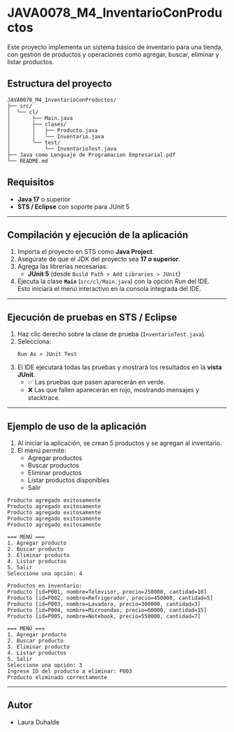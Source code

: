 # JAVA0078_M4_InventarioConProductos

Este proyecto implementa un sistema básico de inventario para una tienda, con gestión de productos y operaciones como agregar, buscar, eliminar y listar productos.

## Estructura del proyecto

```
JAVA0078_M4_InventarioConProductos/
├── src/
│  └── cl/
│       ├── Main.java
│       ├── clases/
│       │   ├── Producto.java
│       │   └── Inventario.java
│       └── test/
│           └── InventarioTest.java
├── Java como Lenguaje de Programacion Empresarial.pdf
└── README.md
```

## Requisitos

- **Java 17** o superior  
- **STS / Eclipse** con soporte para JUnit 5

---

## Compilación y ejecución de la aplicación

1. Importa el proyecto en STS como **Java Project**.
2. Asegúrate de que el JDK del proyecto sea **17 o superior**.
3. Agrega las librerías necesarias:
   - **JUnit 5** (desde `Build Path > Add Libraries > JUnit`)
4. Ejecuta la clase **`Main`** (`src/cl/Main.java`) con la opción *Run* del IDE.  
   Esto iniciará el menú interactivo en la consola integrada del IDE.

---

## Ejecución de pruebas en STS / Eclipse

1. Haz clic derecho sobre la clase de prueba (`InventarioTest.java`).
2. Selecciona:
   ```
   Run As > JUnit Test
   ```
3. El IDE ejecutará todas las pruebas y mostrará los resultados en la **vista JUnit**.
   - ✅ Las pruebas que pasen aparecerán en verde.
   - ❌ Las que fallen aparecerán en rojo, mostrando mensajes y stacktrace.

---

## Ejemplo de uso de la aplicación

1. Al iniciar la aplicación, se crean 5 productos y se agregan al inventario.
2. El menú permite:  
   - Agregar productos  
   - Buscar productos  
   - Eliminar productos  
   - Listar productos disponibles  
   - Salir  

```
Producto agregado exitosamente
Producto agregado exitosamente
Producto agregado exitosamente
Producto agregado exitosamente
Producto agregado exitosamente

=== MENÚ ===
1. Agregar producto
2. Buscar producto
3. Eliminar producto
4. Listar productos
5. Salir
Seleccione una opción: 4

Productos en inventario:
Producto [id=P001, nombre=Televisor, precio=250000, cantidad=10]
Producto [id=P002, nombre=Refrigerador, precio=450000, cantidad=5]
Producto [id=P003, nombre=Lavadora, precio=300000, cantidad=3]
Producto [id=P004, nombre=Microondas, precio=60000, cantidad=15]
Producto [id=P005, nombre=Notebook, precio=550000, cantidad=7]

=== MENÚ ===
1. Agregar producto
2. Buscar producto
3. Eliminar producto
4. Listar productos
5. Salir
Seleccione una opción: 3
Ingrese ID del producto a eliminar: P003
Producto eliminado correctamente
```

---

## Autor

- Laura Duhalde 